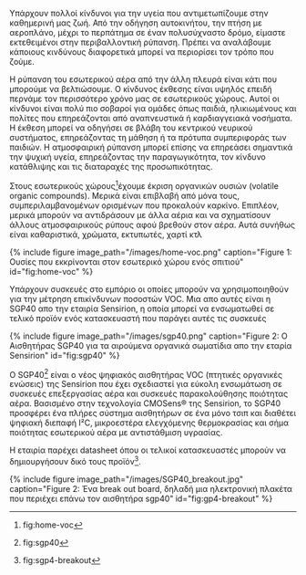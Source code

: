 Υπάρχουν πολλοί κίνδυνοι για την υγεία που αντιμετωπίζουμε στην καθημερινή μας ζωή. Από την οδήγηση αυτοκινήτου, την πτήση με αεροπλάνο, μέχρι το περπάτημα σε έναν πολυσύχναστο δρόμο, 
είμαστε εκτεθειμένοι στην περιβαλλοντική ρύπανση. Πρέπει να αναλάβουμε κάποιους κινδύνους διαφορετικά μπορεί να περιορίσει τον τρόπο που ζούμε. 

Η ρύπανση του εσωτερικού αέρα από την άλλη πλευρά είναι κάτι που μπορούμε να βελτιώσουμε. Ο κίνδυνος έκθεσης είναι υψηλός επειδή περνάμε τον περισσότερο χρόνο μας σε εσωτερικούς χώρους. 
Αυτοί οι κίνδυνοι είναι πολύ πιο σοβαροί για ομάδες όπως παιδιά, ηλικιωμένους και πολίτες που επηρεάζονται από αναπνευστικά ή καρδιαγγειακά νοσήματα. 
Η έκθεση μπορεί να οδηγήσει σε βλάβη του κεντρικού νευρικού συστήματος, επηρεάζοντας τη μάθηση ή τα πρότυπα συμπεριφοράς των παιδιών. 
Η ατμοσφαιρική ρύπανση μπορεί επίσης να επηρεάσει σημαντικά την ψυχική υγεία, επηρεάζοντας την παραγωγικότητα, τον κίνδυνο κατάθλιψης και τις διαταραχές της προσωπικότητας.

Στους εσωτερικούς χώρους[^1]έχουμε έκριση οργανικών ουσιών (volatile organic compounds). Μερικά είναι επιβλαβή από μόνα τους, συμπεριλαμβανομένων ορισμένων που προκαλούν καρκίνο. Επιπλέον, μερικά μπορούν να αντιδράσουν με άλλα αέρια και να σχηματίσουν άλλους ατμοσφαιρικούς ρύπους αφού βρεθούν στον αέρα.
Αυτά συνήθως είναι καθαριστικά, χρώματα, εκτυπωτές, χαρτί κτλ

{% include figure image_path="/images/home-voc.png" caption="Figure 1: Ουσίες που εκκρίνονται στον εσωτερικό χώρου ενός σπιτιού" id="fig:home-voc" %}

Υπάρχουν συσκευές στο εμπόριο οι οποίες μπορούν να χρησιμοποιηθούν για την μέτρηση επικίνδυνων ποσοστών VOC. Μια απο αυτές είναι η SGP40 απο την εταιρία Sensirion, η οποία μπορεί να ενσωματωθεί σε τελικό προϊόν ενός κατασκευαστή που παράγει αυτές τις συσκευές

{% include figure image_path="/images/sgp40.png" caption="Figure 2: O Αισθητήρας SGP40 για τα αιρούμενα οργανικά σωματίδια απο την εταρία Sensirion" id="fig:sgp40" %}

Ο SGP40[^2] είναι ο νέος ψηφιακός αισθητήρας VOC (πτητικές οργανικές ενώσεις) της Sensirion που έχει σχεδιαστεί για εύκολη ενσωμάτωση σε συσκευές επεξεργασίας αέρα και συσκευές παρακολούθησης ποιότητας αέρα. 
Βασισμένο στην τεχνολογία CMOSens® της Sensirion, το SGP40 προσφέρει ένα πλήρες σύστημα αισθητήρων σε ένα μόνο τσιπ και διαθέτει ψηφιακή διεπαφή I²C, μικροεστέρα ελεγχόμενης 
θερμοκρασίας και σήμα ποιότητας εσωτερικού αέρα με αντιστάθμιση υγρασίας.

H εταιρία παρέχει datasheet όπου οι τελικοί κατασκευαστές μπορούν να δημιουργήσουν δικό τους προϊόν[^3].

{% include figure image_path="/images/SGP40_breakout.jpg" caption="Figure 2: Ένα break out board, δηλαδή μια ηλεκτρονική πλακέτα που περιέχει επάνω τον αισθητήρα sgp40" id="fig:gp4-breakout" %}

[^1]: fig:home-voc

[^2]: fig:sgp40

[^3]: fig:sgp4-breakout

